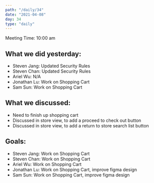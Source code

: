 ```yaml
---
path: "/daily/34"
date: "2021-04-08"
day: 34
type: "daily"
---
```


<!-- Output copied to clipboard! -->


Meeting Time: 10:00 am


## What we did yesterday:



*   Steven Jang: Updated Security Rules
*   Steven Chan: Updated Security Rules
*   Ariel Wu: N/A
*   Jonathan Lu: Work on Shopping Cart
*   Sam Sun: Work on Shopping Cart


## What we discussed:



*   Need to finish up shopping cart
*   Discussed in store view, to add a proceed to check out button 
*   Discussed in store view, to add a return to store search list button


## Goals:



*   Steven Jang:  Work on Shopping Cart
*   Steven Chan:  Work on Shopping Cart
*   Ariel Wu:  Work on Shopping Cart
*   Jonathan Lu: Work on Shopping Cart, improve figma design
*   Sam Sun: Work on Shopping Cart, improve figma design